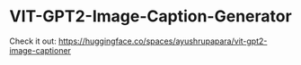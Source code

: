# VIT-GPT2-Image-Caption-Generator

Check it out: https://huggingface.co/spaces/ayushrupapara/vit-gpt2-image-captioner

